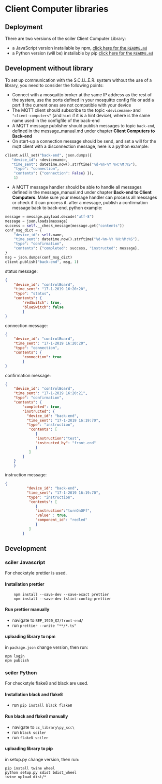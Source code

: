 # Client Computer libraries

## Deployment
There are two versions of the sciler Client Computer Library:
   - a JavaScript version installable by npm, [click here for the  `README.md`](js_scc/README.md)
   - a Python version (will be) installable by pip [click here for the  `README.md`](py_scc/README.md)

## Development without library

To set up communication with the S.C.I.L.E.R. system without the use of a library, you need to consider the following points:

- Connect with a mosquitto broker at the same IP address as the rest of the system, use the ports defined in your mosquitto config file or add a port if the current ones are not compatible with your device
- The MQTT client should subscribe to the topic `<devicename>` and `"client-computers"` (and `hint` if it is a hint device), where <devicename> is the same name used in the configfile of the back-end
- A MQTT message publisher should publish messages to topic `back-end`, defined in the message_manual.md under chapter __Client Computers to Back-end__
- On start-up a connection message should be send, and set a will for the mqtt client with a disconnection message, here is a python example:
```python
client.will_set("back-end", json.dumps({
   "device_id": <devicename>,
   "time_sent": datetime.now().strftime("%d-%m-%Y %H:%M:%S"),
    "type": "connection",
    "contents": {"connection": False} }),
    1)
```
- A MQTT message handler should be able to handle all messages defined in the message_manual.md under chapter __Back-end to Client Computers__. 
Make sure your message handler can process all messages or check if it can process it. after a message, publish a confirmation message back to back-end,
python example:
```python
message = message.payload.decode("utf-8")
message = json.loads(message)
success = self.__check_message(message.get("contents"))
conf_msg_dict = {
    "device_id": self.name,
    "time_sent": datetime.now().strftime("%d-%m-%Y %H:%M:%S"),
    "type": "confirmation",
    "contents": {"completed": success, "instructed": message},
}
msg = json.dumps(conf_msg_dict)
client.publish("back-end", msg, 1)
```
       
status message: 
```json
{ 
    "device_id": "controlBoard",
    "time_sent": "17-1-2019 16:20:20",
    "type": "status",
    "contents": {
        "redSwitch": true,
        "blueSwitch": false
        }
}
```
connection message: 
```json
{ 
    "device_id": "controlBoard",
    "time_sent": "17-1-2019 16:20:20",
    "type": "connection",
    "contents": {
        "connection": true 
        }
}
```
confirmation message:
```json
{ 
    "device_id": "controlBoard",
    "time_sent": "17-1-2019 16:20:21",
    "type": "confirmation",
    "contents": {
        "completed": true, 
        "instructed": { 
          "device_id": "back-end",
          "time_sent": "17-1-2019 16:19:70",
          "type": "instruction",
           "contents": [
              {
              "instruction":"test",
              "instructed_by": "front-end" 
              }
           ]
        }
    }
    }
```
instruction message:
```json
{ 
          "device_id": "back-end",
          "time_sent": "17-1-2019 16:19:70",
          "type": "instruction",
           "contents": [
              {
              "instruction":"turnOnOFf",
              "value" : true,
              "component_id": "redled"
              }
           ]
        }
```

## Development

### sciler Javascript
For checkstyle prettier is used.
#### Installation prettier
```
    npm install --save-dev --save-exact prettier
    npm install --save-dev tslint-config-prettier
```
#### Run prettier manually
- navigate to `BEP_1920_Q2/front-end/`
- run `prettier --write "**/*.ts"`

#### uploading library to npm
in `package.json` change version, then run:
```
npm login
npm publish
```

### sciler Python
For checkstyle flake8 and black are used.
#### Installation black and flake8
- run `pip install black flake8`
#### Run black and flake8 manually
- navigate to `cc_library\py_scc\`
- run `black sciler`
- run `flake8 sciler`

#### uploading library to pip
in setup.py change version, then run:
```
pip install twine wheel 
python setup.py sdist bdist_wheel
twine upload dist/*
```

